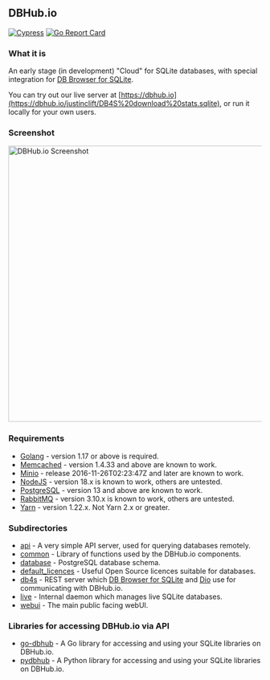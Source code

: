 ## DBHub.io

[![Cypress](https://github.com/sqlitebrowser/dbhub.io/actions/workflows/cypress.yml/badge.svg)](https://github.com/sqlitebrowser/dbhub.io/actions/workflows/cypress.yml)
[![Go Report Card](https://goreportcard.com/badge/github.com/sqlitebrowser/dbhub.io)](https://goreportcard.com/report/github.com/sqlitebrowser/dbhub.io)


### What it is

An early stage (in development) "Cloud" for SQLite databases, with special
integration for [DB Browser for SQLite](http://sqlitebrowser.org).

You can try out our live server at [https://dbhub.io](https://dbhub.io/justinclift/DB4S%20download%20stats.sqlite),
or run it locally for your own users.

### Screenshot

<img src="https://github.com/sqlitebrowser/db4s-screenshots/raw/master/dbhub/2017-08-10/00-database_view_page.png" alt="DBHub.io Screenshot" align="middle" width="550px" />

### Requirements

* [Golang](https://golang.org) - version 1.17 or above is required.
* [Memcached](https://memcached.org) - version 1.4.33 and above are known to work.
* [Minio](https://minio.io) - release 2016-11-26T02:23:47Z and later are known to work.
* [NodeJS](https://nodejs.org) - version 18.x is known to work, others are untested.
* [PostgreSQL](https://www.postgresql.org) - version 13 and above are known to work.
* [RabbitMQ](https://www.rabbitmq.com) - version 3.10.x is known to work, others are untested.
* [Yarn](https://classic.yarnpkg.com) - version 1.22.x.  Not Yarn 2.x or greater.

### Subdirectories

* [api](api/) - A very simple API server, used for querying databases remotely.
* [common](common/) - Library of functions used by the DBHub.io components.
* [database](database/) - PostgreSQL database schema.
* [default_licences](default_licences/) - Useful Open Source licences suitable for databases.
* [db4s](db4s/) - REST server which [DB Browser for SQLite](http://sqlitebrowser.org)
  and [Dio](https://github.com/sqlitebrowser/dio) use for communicating with DBHub.io.
* [live](live/) - Internal daemon which manages live SQLite databases.
* [webui](webui/) - The main public facing webUI.

### Libraries for accessing DBHub.io via API

* [go-dbhub](https://github.com/sqlitebrowser/go-dbhub) - A Go library for accessing and using your SQLite libraries on DBHub.io.
* [pydbhub](https://github.com/LeMoussel/pydbhub) - A Python library for accessing and using your SQLite libraries on DBHub.io.
